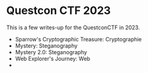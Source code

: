 <h1>Questcon CTF 2023</h1>

<p> This is a few writes-up for the QuestconCTF in 2023.<p>
<ul>
  <li> Sparrow's Cryptographic Treasure: Cryptographie </li>
  <li> Mystery: Steganography </li>
  <li> Mystery 2.0: Steganography </li>
  <li> Web Explorer's Journey: Web <li>
</ul>
